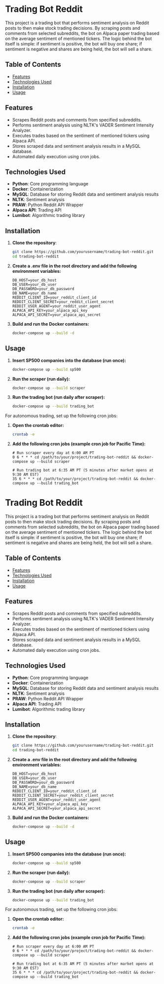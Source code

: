 # Trading Bot Reddit

This project is a trading bot that performs sentiment analysis on Reddit posts to then make stock trading decisions. By scraping posts and comments from selected 
subreddits, the bot on Alpaca paper trading based on the average sentiment of mentioned tickers. The logic behind the bot itself is simple: if sentiment is 
positive, the bot will buy one share; if sentiment is negative and shares are being held, the bot will sell a share.

## Table of Contents
- [Features](#features)
- [Technologies Used](#technologies-used)
- [Installation](#installation)
- [Usage](#usage)

## Features
- Scrapes Reddit posts and comments from specified subreddits.
- Performs sentiment analysis using NLTK's VADER Sentiment Intensity Analyzer.
- Executes trades based on the sentiment of mentioned tickers using Alpaca API.
- Stores scraped data and sentiment analysis results in a MySQL database.
- Automated daily execution using cron jobs.

## Technologies Used
- **Python**: Core programming language
- **Docker**: Containerization
- **MySQL**: Database for storing Reddit data and sentiment analysis results
- **NLTK**: Sentiment analysis
- **PRAW**: Python Reddit API Wrapper
- **Alpaca API**: Trading API
- **Lumibot**: Algorithmic trading library

## Installation
1. **Clone the repository**:
   ```bash
   git clone https://github.com/yourusername/trading-bot-reddit.git
   cd trading-bot-reddit
   
2. **Create a .env file in the root directory and add the following environment variables:**
   ```env
   DB_HOST=your_db_host
   DB_USER=your_db_user
   DB_PASSWORD=your_db_password
   DB_NAME=your_db_name
   REDDIT_CLIENT_ID=your_reddit_client_id
   REDDIT_CLIENT_SECRET=your_reddit_client_secret
   REDDIT_USER_AGENT=your_reddit_user_agent
   ALPACA_API_KEY=your_alpaca_api_key
   ALPACA_API_SECRET=your_alpaca_api_secret
3. **Build and run the Docker containers:**
   ```bash
   docker-compose up --build -d

## Usage
1. **Insert SP500 companies into the database (run once):**
   ```bash
   docker-compose up --build sp500
2. **Run the scraper (run daily):**
   ```bash
   docker-compose up --build scraper
3. **Run the trading bot (run daily after scraper):**
   ```bash
   docker-compose up --build trading_bot

For autonomous trading, set up the following cron jobs:
1. **Open the crontab editor:**
   ```bash
   crontab -e
2. **Add the following cron jobs (example cron job for Pacific Time):**
   ```cron
   # Run scraper every day at 6:00 AM PT
   0 6 * * * cd /path/to/your/project/trading-bot-reddit && docker-compose up --build scraper

   # Run trading bot at 6:35 AM PT (5 minutes after market opens at 9:30 AM EST)
   35 6 * * * cd /path/to/your/project/trading-bot-reddit && docker-compose up --build trading_bot

# Trading Bot Reddit

This project is a trading bot that performs sentiment analysis on Reddit posts to then make stock trading decisions. By scraping posts and comments from selected 
subreddits, the bot on Alpaca paper trading based on the average sentiment of mentioned tickers. The logic behind the bot itself is simple: if sentiment is 
positive, the bot will buy one share; if sentiment is negative and shares are being held, the bot will sell a share.

## Table of Contents
- [Features](#features)
- [Technologies Used](#technologies-used)
- [Installation](#installation)
- [Usage](#usage)

## Features
- Scrapes Reddit posts and comments from specified subreddits.
- Performs sentiment analysis using NLTK's VADER Sentiment Intensity Analyzer.
- Executes trades based on the sentiment of mentioned tickers using Alpaca API.
- Stores scraped data and sentiment analysis results in a MySQL database.
- Automated daily execution using cron jobs.

## Technologies Used
- **Python**: Core programming language
- **Docker**: Containerization
- **MySQL**: Database for storing Reddit data and sentiment analysis results
- **NLTK**: Sentiment analysis
- **PRAW**: Python Reddit API Wrapper
- **Alpaca API**: Trading API
- **Lumibot**: Algorithmic trading library

## Installation
1. **Clone the repository**:
   ```bash
   git clone https://github.com/yourusername/trading-bot-reddit.git
   cd trading-bot-reddit
   
2. **Create a .env file in the root directory and add the following environment variables:**
   ```env
   DB_HOST=your_db_host
   DB_USER=your_db_user
   DB_PASSWORD=your_db_password
   DB_NAME=your_db_name
   REDDIT_CLIENT_ID=your_reddit_client_id
   REDDIT_CLIENT_SECRET=your_reddit_client_secret
   REDDIT_USER_AGENT=your_reddit_user_agent
   ALPACA_API_KEY=your_alpaca_api_key
   ALPACA_API_SECRET=your_alpaca_api_secret
3. **Build and run the Docker containers:**
   ```bash
   docker-compose up --build -d

## Usage
1. **Insert SP500 companies into the database (run once):**
   ```bash
   docker-compose up --build sp500
2. **Run the scraper (run daily):**
   ```bash
   docker-compose up --build scraper
3. **Run the trading bot (run daily after scraper):**
   ```bash
   docker-compose up --build trading_bot

For autonomous trading, set up the following cron jobs:
1. **Open the crontab editor:**
   ```bash
   crontab -e
2. **Add the following cron jobs (example cron job for Pacific Time):**
   ```cron
   # Run scraper every day at 6:00 AM PT
   0 6 * * * cd /path/to/your/project/trading-bot-reddit && docker-compose up --build scraper

   # Run trading bot at 6:35 AM PT (5 minutes after market opens at 9:30 AM EST)
   35 6 * * * cd /path/to/your/project/trading-bot-reddit && docker-compose up --build trading_bot
